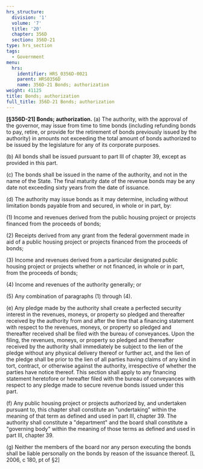```yaml
---
hrs_structure:
  division: '1'
  volume: '7'
  title: '20'
  chapter: 356D
  section: 356D-21
type: hrs_section
tags:
  - Government
menu:
  hrs:
    identifier: HRS_0356D-0021
    parent: HRS0356D
    name: 356D-21 Bonds; authorization
weight: 41125
title: Bonds; authorization
full_title: 356D-21 Bonds; authorization
---
```

**[§356D-21] Bonds; authorization.** (a) The authority, with the approval of the governor, may issue from time to time bonds (including refunding bonds to pay, retire, or provide for the retirement of bonds previously issued by the authority) in amounts not exceeding the total amount of bonds authorized to be issued by the legislature for any of its corporate purposes.

(b) All bonds shall be issued pursuant to part III of chapter 39, except as provided in this part.

(c) The bonds shall be issued in the name of the authority, and not in the name of the State. The final maturity date of the revenue bonds may be any date not exceeding sixty years from the date of issuance.

(d) The authority may issue bonds as it may determine, including without limitation bonds payable from and secured, in whole or in part, by:

(1) Income and revenues derived from the public housing project or projects financed from the proceeds of bonds;

(2) Receipts derived from any grant from the federal government made in aid of a public housing project or projects financed from the proceeds of bonds;

(3) Income and revenues derived from a particular designated public housing project or projects whether or not financed, in whole or in part, from the proceeds of bonds;

(4) Income and revenues of the authority generally; or

(5) Any combination of paragraphs (1) through (4).

(e) Any pledge made by the authority shall create a perfected security interest in the revenues, moneys, or property so pledged and thereafter received by the authority from and after the time that a financing statement with respect to the revenues, moneys, or property so pledged and thereafter received shall be filed with the bureau of conveyances. Upon the filing, the revenues, moneys, or property so pledged and thereafter received by the authority shall immediately be subject to the lien of the pledge without any physical delivery thereof or further act, and the lien of the pledge shall be prior to the lien of all parties having claims of any kind in tort, contract, or otherwise against the authority, irrespective of whether the parties have notice thereof. This section shall apply to any financing statement heretofore or hereafter filed with the bureau of conveyances with respect to any pledge made to secure revenue bonds issued under this part.

(f) Any public housing project or projects authorized by, and undertaken pursuant to, this chapter shall constitute an "undertaking" within the meaning of that term as defined and used in part III, chapter 39\. The authority shall constitute a "department" and the board shall constitute a "governing body" within the meaning of those terms as defined and used in part III, chapter 39.

(g) Neither the members of the board nor any person executing the bonds shall be liable personally on the bonds by reason of the issuance thereof. [L 2006, c 180, pt of §2]